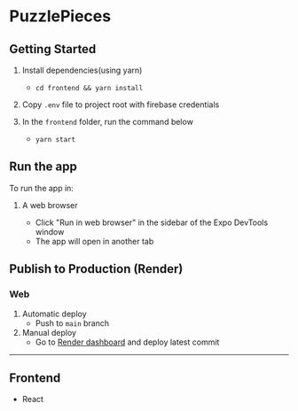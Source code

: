 # PuzzlePieces

## Getting Started

1. Install dependencies(using yarn)

   - `cd frontend && yarn install`

2. Copy `.env` file to project root with firebase credentials
3. In the `frontend` folder, run the command below  

   - `yarn start`

## Run the app

To run the app in:

1. A web browser

   - Click "Run in web browser" in the sidebar of the Expo DevTools window
   - The app will open in another tab

## Publish to Production (Render)

### Web

1. Automatic deploy
   - Push to `main` branch
2. Manual deploy
   - Go to [Render dashboard](https://dashboard.render.com/static/srv-btt37uoti7j17qdlschg) and deploy latest commit

---

## Frontend

- React
